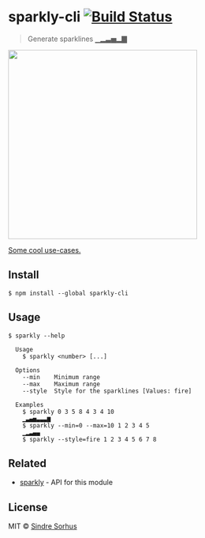 # sparkly-cli [![Build Status](https://travis-ci.org/sindresorhus/sparkly-cli.svg?branch=master)](https://travis-ci.org/sindresorhus/sparkly-cli)

> Generate sparklines ▁▂▃▅▂▇

<img src="https://github.com/sindresorhus/sparkly/raw/master/screenshot.png" width="383">

[Some cool use-cases.](https://github.com/holman/spark/wiki/Wicked-Cool-Usage)


## Install

```
$ npm install --global sparkly-cli
```


## Usage

```
$ sparkly --help

  Usage
    $ sparkly <number> [...]

  Options
    --min    Minimum range
    --max    Maximum range
    --style  Style for the sparklines [Values: fire]

  Examples
    $ sparkly 0 3 5 8 4 3 4 10
    ▁▃▄▅▃▃▃▆
    $ sparkly --min=0 --max=10 1 2 3 4 5
    ▁▂▃▄▄
    $ sparkly --style=fire 1 2 3 4 5 6 7 8
```


## Related

- [sparkly](https://github.com/sindresorhus/sparkly) - API for this module


## License

MIT © [Sindre Sorhus](http://sindresorhus.com)
